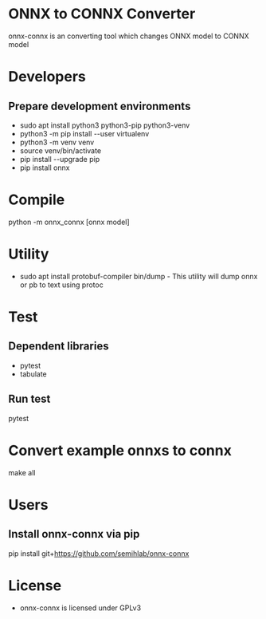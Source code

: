 # ONNX to CONNX Converter
onnx-connx is an converting tool which changes ONNX model to CONNX model

# Developers
## Prepare development environments
 * sudo apt install python3 python3-pip python3-venv
 * python3 -m pip install --user virtualenv
 * python3 -m venv venv
 * source venv/bin/activate
 * pip install --upgrade pip
 * pip install onnx

# Compile
python -m onnx_connx [onnx model]

# Utility
 * sudo apt install protobuf-compiler
bin/dump - This utility will dump onnx or pb to text using protoc

# Test
## Dependent libraries
 * pytest
 * tabulate

## Run test
pytest

# Convert example onnxs to connx
make all

# Users
## Install onnx-connx via pip
pip install git+https://github.com/semihlab/onnx-connx

# License
 * onnx-connx is licensed under GPLv3
